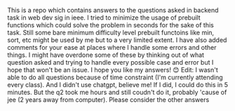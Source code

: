 This is a repo which contains answers to the questions asked in backend task in web dev sig in ieee.
I tried to minimize the usage of prebuilt functions which could solve the problem in seconds for the sake of this task.
Still some bare minimum difficulty level prebuilt functoins like min, sort, etc might be used by me but to a very limited extent.
I have also added comments for your ease at places where I handle some errors and other things.
I might have overdone some of these by thinking out of what question asked and trying to handle every possible case and error but I hope that won't be an issue.
I hope you like my answers! 😊
Edit: I wasn't able to do all questions because of time constraint (I'm currently attending every class). And I didn't use chatgpt, believe me! If I did, I could do this in 5 minutes. But the q2 took me hours and still coudn't do it, probably 'cause of jee (2 years away from computer). Please consider the other answers
